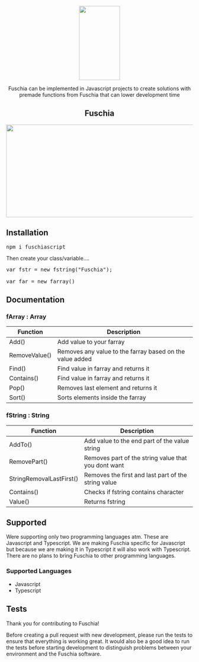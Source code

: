  <p align="center"><img src="https://i.imgur.com/VeY1tOw.png" width="110" height="200"> </p>
 <p align="center"> Fuschia can be implemented in Javascript projects to create solutions with premade functions from Fuschia that can lower development time</p>
 <h2 align="center"> Fuschia </h2>
 <p align="center"><img src="https://media3.giphy.com/media/DU60iJFgY1QpMY6WD7/giphy.gif" width="540" height="250"> </p>
 
 <h2> Installation</h2>
<pre>
npm i fuschiascript</pre>

<p>Then create your class/variable....</p>
<pre>
var fstr = new fstring("Fuschia"); <br>
var far = new farray()</pre>

<h2> Documentation</h2>
 <h3> fArray : Array</h3>
<table>
<thead>
<tr>
<th>Function</th>
<th>Description</th>
</tr>
</thead>
<tbody>
<tr>
<td>Add()</td>
<td>Add value to your farray</td>
</tr>
<tr>
<td>RemoveValue()</td>
<td>Removes any value to the farray based on the value added</td>
</tr>
<tr>
<td>Find()</td>
<td>Find value in farray and returns it</td>
</tr>
<tr>
<td>Contains()</td>
<td>Find value in farray and returns it</td>
</tr>
<tr>
<td>Pop()</td>
<td>Removes last element and returns it</td>
</tr>
<tr>
<td>Sort()</td>
<td>Sorts elements inside the farray</td>
</tr>
 
</tbody>
</table>

 <h3> fString : String</h3>
<table>
<thead>
<tr>
<th>Function</th>
<th>Description</th>
</tr>
</thead>
<tbody>
<tr>
<td>AddTo()</td>
<td>Add value to the end part of the value string</td>
</tr>
<tr>
<td>RemovePart()</td>
<td>Removes part of the string value that you dont want</td>
</tr>
<tr>
<td>StringRemovalLastFirst()</td>
<td>Removes the first and last part of the string value</td>
</tr>
 <tr>
<td>Contains()</td>
<td>Checks if fstring contains character</td>
</tr>
 <tr>
<td>Value()</td>
<td>Returns fstring</td>
</tr>
</tbody>
</table>

<h2> Supported</h2>
 <p>Were supporting only two programming languages atm. These are Javascript and Typescript. We are making Fuschia specific for Javascript but because we are making it in Typescript it will also work with Typescript. There are no plans to bring Fuschia to other programming languages.</p>
  <h3> Supported Languages</h3>
  <ul>
   <li>Javascript</li>
   <li>Typescript</li></ul>
<h2> Tests</h2>
<p>Thank you for contributing to Fuschia!

Before creating a pull request with new development, please run the tests to ensure that everything is working great. It would also be a good idea to run the tests before starting development to distinguish problems between your environment and the Fuschia software. </p>
